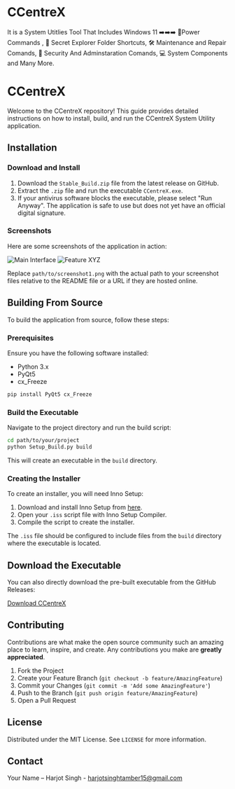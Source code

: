 # CCentreX
It is a System Utitlies Tool That Includes   Windows 11  ➡️➡️➡️ 🔋Power Commands , 📁 Secret Explorer Folder Shortcuts, 🛠️ Maintenance and Repair Comands, 🔐 Security And Adminstaration Comands, 💻 System Components and Many More.


# CCentreX

Welcome to the CCentreX repository! This guide provides detailed instructions on how to install, build, and run the CCentreX System Utility application.

## Installation

### Download and Install

1. Download the `Stable_Build.zip` file from the latest release on GitHub.
2. Extract the `.zip` file and run the executable `CCentreX.exe`.
3. If your antivirus software blocks the executable, please select "Run Anyway". The application is safe to use but does not yet have an official digital signature.

### Screenshots

Here are some screenshots of the application in action:

![Main Interface](path/to/screenshot1.png)
![Feature XYZ](path/to/screenshot2.png)

Replace `path/to/screenshot1.png` with the actual path to your screenshot files relative to the README file or a URL if they are hosted online.

## Building From Source

To build the application from source, follow these steps:

### Prerequisites

Ensure you have the following software installed:
- Python 3.x
- PyQt5
- cx_Freeze

```bash
pip install PyQt5 cx_Freeze
```

### Build the Executable

Navigate to the project directory and run the build script:

```bash
cd path/to/your/project
python Setup_Build.py build
```

This will create an executable in the `build` directory.

### Creating the Installer

To create an installer, you will need Inno Setup:

1. Download and install Inno Setup from [here](https://jrsoftware.org/isdl.php).
2. Open your `.iss` script file with Inno Setup Compiler.
3. Compile the script to create the installer.

The `.iss` file should be configured to include files from the `build` directory where the executable is located.

## Download the Executable

You can also directly download the pre-built executable from the GitHub Releases:

[Download CCentreX](https://drive.google.com/file/d/1xyr70kTxfpLrEhB26YcHPS5bUxyssNnv/view?usp=sharing)


## Contributing

Contributions are what make the open source community such an amazing place to learn, inspire, and create. Any contributions you make are **greatly appreciated**.

1. Fork the Project
2. Create your Feature Branch (`git checkout -b feature/AmazingFeature`)
3. Commit your Changes (`git commit -m 'Add some AmazingFeature'`)
4. Push to the Branch (`git push origin feature/AmazingFeature`)
5. Open a Pull Request

## License

Distributed under the MIT License. See `LICENSE` for more information.

## Contact

Your Name – Harjot Singh - harjotsinghtamber15@gmail.com

